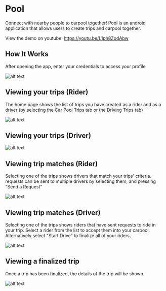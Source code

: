 # Pool
Connect with nearby people to carpool together! Pool is an android application that allows users to create trips and carpool together.

View the demo on youtube: https://youtu.be/L1ph8ZodAbw

## How It Works

After opening the app, enter your credentials to access your profile

![alt text](https://github.com/Viveks-Practice/Pool/blob/MyProjectBranch/loginPage.png?raw=true)

## Viewing your trips (Rider)


The home page shows the list of trips you have created as a rider and as a driver (by selecting the Car Pool Trips tab or the Driving Trips tab)

![alt text](https://github.com/Viveks-Practice/Pool/blob/MyProjectBranch/rideTrips.png?raw=true)

## Viewing your trips (Driver)
![alt text](https://github.com/Viveks-Practice/Pool/blob/MyProjectBranch/drivingPage.png?raw=true)

## Viewing trip matches (Rider)
Selecting one of the trips shows drivers that match your trips' criteria. requests can be sent to multiple drivers by selecting them, and pressing "Send a Request"

![alt text](https://github.com/Viveks-Practice/Pool/blob/MyProjectBranch/rideTripDetails.png?raw=true)

## Viewing trip matches (Driver)
Selecting one of the trips shows riders that have sent requests to ride in your trip. Select a rider from the list to accept them into your carpool. Alternatively select "Start Drive" to finalize all of your riders.

![alt text](https://github.com/Viveks-Practice/Pool/blob/MyProjectBranch/driveTripDetails.png?raw=true)

## Viewing a finalized trip

Once a trip has been finalized, the details of the trip will be shown.

![alt text](https://github.com/Viveks-Practice/Pool/blob/MyProjectBranch/confirmedTrip.png?raw=true)
